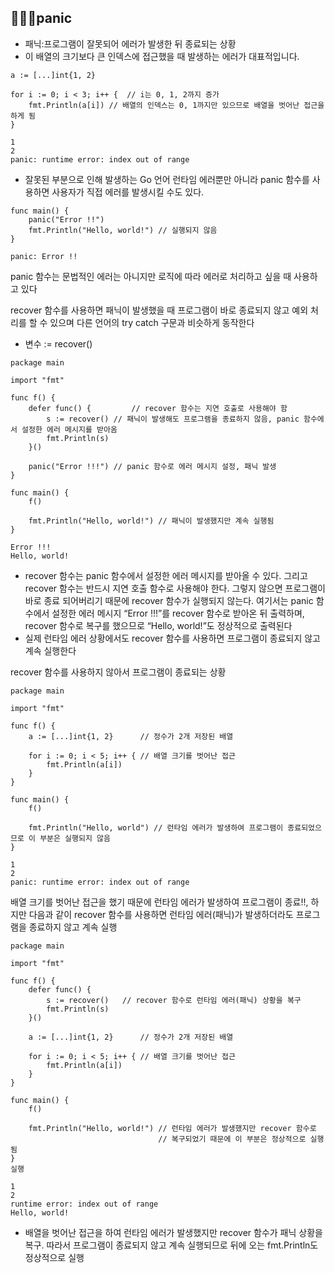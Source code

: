 ## 👩🏻‍🎓panic
- 패닉:프로그램이 잘못되어 에러가 발생한 뒤 종료되는 상황
- 이 배열의 크기보다 큰 인덱스에 접근했을 때 발생하는 에러가 대표적입니다.

```
a := [...]int{1, 2}

for i := 0; i < 3; i++ {  // i는 0, 1, 2까지 증가
	fmt.Println(a[i]) // 배열의 인덱스는 0, 1까지만 있으므로 배열을 벗어난 접근을 하게 됨
}
```
```
1
2
panic: runtime error: index out of range
```
- 잘못된 부분으로 인해 발생하는 Go 언어 런타임 에러뿐만 아니라 panic 함수를 사용하면 사용자가 직접 에러를 발생시킬 수도 있다.
```
func main() {
	panic("Error !!")
	fmt.Println("Hello, world!") // 실행되지 않음
}
```
```
panic: Error !!
```
panic 함수는 문법적인 에러는 아니지만 로직에 따라 에러로 처리하고 싶을 때 사용하고 있다

recover 함수를 사용하면 패닉이 발생했을 때 프로그램이 바로 종료되지 않고 예외 처리를 할 수 있으며 다른 언어의 try catch 구문과 비슷하게 동작한다

- 변수 := recover()

```
package main

import "fmt"

func f() {
	defer func() {         // recover 함수는 지연 호출로 사용해야 함
		s := recover() // 패닉이 발생해도 프로그램을 종료하지 않음, panic 함수에서 설정한 에러 메시지를 받아옴
		fmt.Println(s)
	}()

	panic("Error !!!") // panic 함수로 에러 메시지 설정, 패닉 발생
}

func main() {
	f()

	fmt.Println("Hello, world!") // 패닉이 발생했지만 계속 실행됨
}
```
```
Error !!!
Hello, world!
```

- recover 함수는 panic 함수에서 설정한 에러 메시지를 받아올 수 있다. 그리고 recover 함수는 반드시 지연 호출 함수로 사용해야 한다. 그렇지 않으면 프로그램이 바로 종료 되어버리기 때문에 recover 함수가 실행되지 않는다. 여기서는 panic 함수에서 설정한 에러 메시지 “Error !!!”를 recover 함수로 받아온 뒤 출력하며, recover 함수로 복구를 했으므로 “Hello, world!”도 정상적으로 출력된다
- 실제 런타임 에러 상황에서도 recover 함수를 사용하면 프로그램이 종료되지 않고 계속 실행한다

recover 함수를 사용하지 않아서 프로그램이 종료되는 상황

```
package main

import "fmt"

func f() {
	a := [...]int{1, 2}      // 정수가 2개 저장된 배열

	for i := 0; i < 5; i++ { // 배열 크기를 벗어난 접근
		fmt.Println(a[i])
	}
}

func main() {
	f()

	fmt.Println("Hello, world") // 런타임 에러가 발생하여 프로그램이 종료되었으므로 이 부분은 실행되지 않음
}
```
```
1
2
panic: runtime error: index out of range
```
배열 크기를 벗어난 접근을 했기 때문에 런타임 에러가 발생하여 프로그램이 종료!!, 하지만 다음과 같이 recover 함수를 사용하면 런타임 에러(패닉)가 발생하더라도 프로그램을 종료하지 않고 계속 실행
```
package main

import "fmt"

func f() {
	defer func() {
		s := recover()   // recover 함수로 런타임 에러(패닉) 상황을 복구
		fmt.Println(s)
	}()

	a := [...]int{1, 2}      // 정수가 2개 저장된 배열

	for i := 0; i < 5; i++ { // 배열 크기를 벗어난 접근
		fmt.Println(a[i])
	}
}

func main() {
	f()

	fmt.Println("Hello, world!") // 런타임 에러가 발생했지만 recover 함수로 
	                             // 복구되었기 때문에 이 부분은 정상적으로 실행됨
}
실행
```
```
1
2
runtime error: index out of range
Hello, world!
```
- 배열을 벗어난 접근을 하여 런타임 에러가 발생했지만 recover 함수가 패닉 상황을 복구. 따라서 프로그램이 종료되지 않고 계속 실행되므로 뒤에 오는 fmt.Println도 정상적으로 실행
